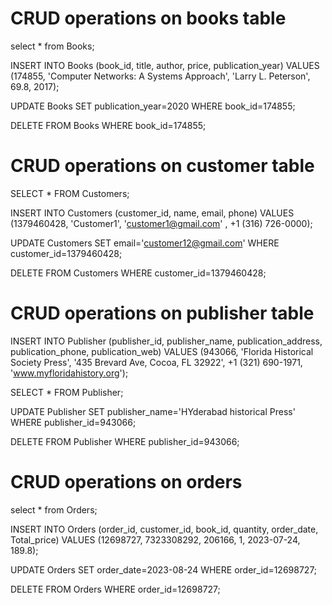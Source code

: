 # CRUD operations on books table
select * from Books;

INSERT INTO Books (book_id, title, author, price, publication_year) VALUES  (174855,	'Computer Networks: A Systems Approach',	'Larry L. Peterson',	69.8,	2017);

UPDATE Books 
SET publication_year=2020 
WHERE book_id=174855;

DELETE FROM Books WHERE book_id=174855;



# CRUD operations on customer table

SELECT * FROM Customers;

INSERT INTO Customers (customer_id, name, email, phone) VALUES (1379460428,	'Customer1',	'customer1@gmail.com' ,	+1 (316) 726-0000);

UPDATE Customers SET email='customer12@gmail.com' WHERE customer_id=1379460428;

DELETE FROM Customers WHERE customer_id=1379460428;

# CRUD operations on publisher table

INSERT INTO Publisher (publisher_id, publisher_name, publication_address, publication_phone, publication_web) VALUES (943066,	'Florida Historical Society Press',	'435 Brevard Ave, Cocoa, FL 32922',	+1 (321) 690-1971,	'www.myfloridahistory.org');

SELECT * FROM Publisher;

UPDATE Publisher SET publisher_name='HYderabad historical Press' WHERE publisher_id=943066;

DELETE FROM Publisher WHERE publisher_id=943066;

# CRUD operations on orders
select * from Orders;

INSERT INTO Orders (order_id, customer_id, book_id, quantity, order_date, Total_price) VALUES (12698727, 7323308292, 206166, 1,	2023-07-24,	189.8);

UPDATE Orders SET order_date=2023-08-24 WHERE order_id=12698727;

DELETE FROM Orders WHERE order_id=12698727;

